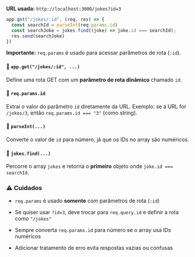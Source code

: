 
**URL usada:** `http://localhost:3000/jokes?id=3`

```js
app.get("/jokes/:id", (req, res) => {
  const searchId = parseInt(req.params.id)
  const searchJoke = jokes.find((joke) => joke.id === searchId);
  res.send(searchJoke)
})
```

**Importante:** `req.params` é usado para acessar parâmetros de rota (`:id`).

#### 🔸 `app.get("/jokes/:id", ...)`

Define uma rota GET com um **parâmetro de rota dinâmico** chamado `id`.

#### 🔸 `req.params.id`

Extrai o valor do parâmetro `id` diretamente da URL. Exemplo: se a URL for `/jokes/3`, então `req.params.id === "3"` (como string).

#### 🔸 `parseInt(...)`

Converte o valor de `id` para número, já que os IDs no array são numéricos.

#### 🔸 `jokes.find(...)`

Percorre o array `jokes` e retorna o **primeiro** objeto onde `joke.id === searchId`.

### ⚠️ **Cuidados**

- `req.params` é usado **somente** com parâmetros de rota (`:id`)
    
- Se quiser usar `?id=3`, deve trocar para `req.query.id` e definir a rota como `"/jokes"`
    
- Sempre converta `req.params.id` para número se o array usa IDs numéricos
    
- Adicionar tratamento de erro evita respostas vazias ou confusas